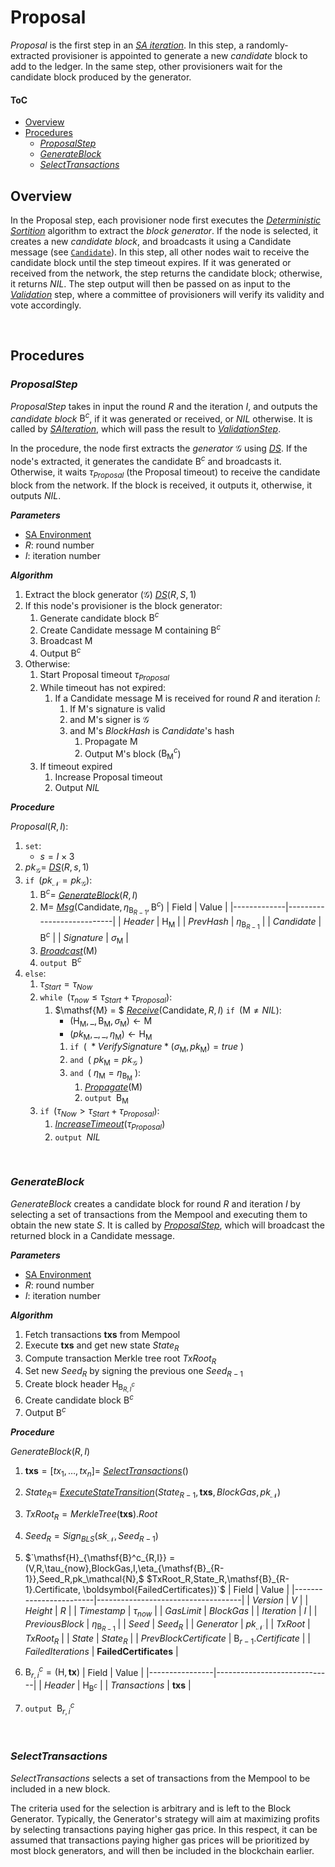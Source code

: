  # Proposal
*Proposal* is the first step in an [*SA iteration*][sai]. In this step, a randomly-extracted provisioner is appointed to generate a new *candidate* block to add to the ledger. In the same step, other provisioners wait for the candidate block produced by the generator.

#### ToC
- [Overview](#overview)
- [Procedures](#procedures)
  - [*ProposalStep*](#proposalstep)
  - [*GenerateBlock*](#generateblock)
  - [*SelectTransactions*](#selecttransactions)


## Overview
In the Proposal step, each provisioner node first executes the [*Deterministic Sortition*][ds] algorithm to extract the *block generator*. If the node is selected, it creates a new *candidate block*, and broadcasts it using a $\mathsf{Candidate}$ message (see [`Candidate`][cmsg]).
In this step, all other nodes wait to receive the candidate block until the step timeout expires. 
If it was generated or received from the network, the step returns the candidate block; otherwise, it returns $NIL$. The step output will then be passed on as input to the [*Validation*][val] step, where a committee of provisioners will verify its validity and vote accordingly.

<p><br></p>

## Procedures

### *ProposalStep*
*ProposalStep* takes in input the round $R$ and the iteration $I$, and outputs the *candidate block* $\mathsf{B}^c$, if it was generated or received, or $NIL$ otherwise.
It is called by [*SAIteration*][sai], which will pass the result to [*ValidationStep*][val].

In the procedure, the node first extracts the *generator* $\mathcal{G}$ using [*DS*][dsa]. If the node's extracted, it generates the candidate $\mathsf{B}^c$ and broadcasts it. Otherwise, it waits $\tau_{Proposal}$ (the Proposal timeout) to receive the candidate block from the network. If the block is received, it outputs it, otherwise, it outputs $NIL$.

***Parameters*** 
- [SA Environment][env]
- $R$: round number
- $I$: iteration number

***Algorithm***
1. Extract the block generator ($\mathcal{G}$) [*DS*][dsa]$(R,S,1)$
2. If this node's provisioner is the block generator:
   1. Generate candidate block $\mathsf{B}^c$
   2. Create $\mathsf{Candidate}$ message $\mathsf{M}$ containing $\mathsf{B}^c$
   3. Broadcast $\mathsf{M}$
   4. Output $\mathsf{B}^c$
3. Otherwise:
   1. Start Proposal timeout $\tau_{Proposal}$
   2. While timeout has not expired:
      1. If a $\mathsf{Candidate}$ message $\mathsf{M}$ is received for round $R$ and iteration $I$:
         1. If $\mathsf{M}$'s signature is valid
         2. and $\mathsf{M}$'s signer is $\mathcal{G}$
         3. and $\mathsf{M}$'s $BlockHash$ is $Candidate$'s hash
            1. Propagate $\mathsf{M}$
            2. Output $\mathsf{M}$'s block ($\mathsf{B}^c_\mathsf{M}$)
   3. If timeout expired
      1. Increase Proposal timeout
      2. Output $NIL$

***Procedure***

$Proposal(R, I)$:
1. $\texttt{set}$:
   - $s = I \times 3$
2. $pk_{\mathcal{G}} =$ [*DS*][dsa]$(R,s,1)$
3. $\texttt{if } (pk_\mathcal{N} = pk_{\mathcal{G}}):$
   1. $\mathsf{B}^c =$ [*GenerateBlock*][gb]$(R,I)$
   2. $\mathsf{M} =$ [*Msg*][msg]$(\mathsf{Candidate}, \eta_{\mathsf{B}_{R-1}}, \mathsf{B}^c)$
      | Field       | Value                     | 
      |-------------|---------------------------|
      | $Header$    | $\mathsf{H}_\mathsf{M}$   |
      | $PrevHash$  | $\eta_{\mathsf{B}_{R-1}}$ |
      | $Candidate$ | $\mathsf{B}^c$            |
      | $Signature$ | $\sigma_\mathsf{M}$       |
   3. [*Broadcast*][mx]$(\mathsf{M})$
   4. $\texttt{output } \mathsf{B}^c$
4. $\texttt{else}:$
   1. $\tau_{Start} = \tau_{Now}$
   2. $\texttt{while } (\tau_{now} \le \tau_{Start}+\tau_{Proposal}):$
      1. $\mathsf{M} = $ [*Receive*][mx]$(\mathsf{Candidate},R,I)$
         $\texttt{if } (\mathsf{M} \ne NIL):$
         - $`(\mathsf{H}_\mathsf{M},\_,\mathsf{B}_\mathsf{M},\sigma_\mathsf{M}) \leftarrow \mathsf{M}`$
         - $`(pk_\mathsf{M},\_,\_,\eta_\mathsf{M}) \leftarrow \mathsf{H}_\mathsf{M}`$
         1. $`\texttt{if }(\text{ } *VerifySignature*(\sigma_\mathsf{M}, pk_\mathsf{M}) = true \text{ })`$
         2. $`\texttt{and }(\text{ } pk_\mathsf{M} = pk_{\mathcal{G}} \text{ })`$
         3. $`\texttt{and } (\text{ }\eta_\mathsf{M} = \eta_{\mathsf{B}_\mathsf{M}} \text{ }):`$
            1. [*Propagate*][mx]$(\mathsf{M})$
            2. $\texttt{output } \mathsf{B}_\mathsf{M}$
   3. $\texttt{if } (\tau_{Now} > \tau_{Start}+\tau_{Proposal}):$
      1. [*IncreaseTimeout*][it]$(\tau_{Proposal})$
      2. $\texttt{output } NIL$

<p><br></p>

### *GenerateBlock*
*GenerateBlock* creates a candidate block for round $R$ and iteration $I$ by selecting a set of transactions from the Mempool and executing them to obtain the new state $S$.
It is called by [*ProposalStep*][ps], which will broadcast the returned block in a $\mathsf{Candidate}$ message.

***Parameters***
- [SA Environment][env]
- $R$: round number
- $I$: iteration number

***Algorithm***
1. Fetch transactions $\boldsymbol{txs}$ from Mempool
2. Execute $\boldsymbol{txs}$ and get new state $State_R$
3. Compute transaction Merkle tree root $TxRoot_R$
4. Set new $Seed_R$ by signing the previous one $Seed_{R-1}$
5. Create block header $\mathsf{H}_{\mathsf{B}^c_{R,I}}$
6. Create candidate block $\mathsf{B}^c$
7. Output $\mathsf{B}^c$

***Procedure***

$GenerateBlock(R,I)$
1. $`\boldsymbol{txs} = [tx_1, \dots, tx_n] = `$ [*SelectTransactions*][st]$()$
2. $State_R =$ [*ExecuteStateTransition*][xt]$`(State_{R-1}, \boldsymbol{txs}, BlockGas,pk_\mathcal{N})`$
3. $`TxRoot_R = MerkleTree(\boldsymbol{txs}).Root`$
4. $`Seed_R = Sign_{BLS}(sk_\mathcal{N}, Seed_{R-1})`$
5. $`\mathsf{H}_{\mathsf{B}^c_{R,I}} = (V,R,\tau_{now},BlockGas,I,\eta_{\mathsf{B}_{R-1}},Seed_R,pk_\mathcal{N},$
   $TxRoot_R,State_R,\mathsf{B}_{R-1}.Certificate, \boldsymbol{FailedCertificates})`$
    | Field                  | Value                              | 
    |------------------------|------------------------------------|
    | $Version$              | $V$                                |
    | $Height$               | $R$                                |
    | $Timestamp$            | $\tau_{now}$                       |
    | $GasLimit$             | $BlockGas$                         |
    | $Iteration$            | $I$                                |
    | $PreviousBlock$        | $\eta_{\mathsf{B}_{R-1}}$          |
    | $Seed$                 | $Seed_R$                           |
    | $Generator$            | $pk_\mathcal{N}$                   |
    | $TxRoot$               | $TxRoot_R$                         |
    | $State$                | $State_R$                          |
    | $PrevBlockCertificate$ | $\mathsf{B}_{r-1}.Certificate$     | 
    | $FailedIterations$     | $\boldsymbol{FailedCertificates}$  |
    
6. $`\mathsf{B}^c_{r,i} = (\mathsf{H}, \boldsymbol{tx})`$
    | Field          | Value                       | 
    |----------------|-----------------------------|
    | $Header$       | $\mathsf{H}_{\mathsf{B}^c}$ |
    | $Transactions$ | $\boldsymbol{txs}$           |
7. $\texttt{output } \mathsf{B}^c_{r,i}$

<p><br></p>

### *SelectTransactions*
*SelectTransactions* selects a set of transactions from the Mempool to be included in a new block.

The criteria used for the selection is arbitrary and is left to the Block Generator.
Typically, the Generator's strategy will aim at maximizing profits by selecting transactions paying higher gas price.
In this respect, it can be assumed that transactions paying higher gas prices will be prioritized by most block generators, and will then be included in the blockchain earlier.

<!------------------------- LINKS ------------------------->
<!-- https://github.com/dusk-network/dusk-protocol/tree/main/consensus/proposal/README.md -->
[prop]: #proposal
[ps]: #proposalstep
[gb]: #generateblock
[st]: #selecttransactions

<!-- Consensus -->
[env]:  https://github.com/dusk-network/dusk-protocol/tree/main/consensus/README.md#environment
[it]:  https://github.com/dusk-network/dusk-protocol/tree/main/consensus/README.md#increasetimeout
[sai]: https://github.com/dusk-network/dusk-protocol/tree/main/consensus/README.md#saiteration
<!-- Sortition -->
[ds]:  https://github.com/dusk-network/dusk-protocol/tree/main/consensus/sortition/
[dsa]: https://github.com/dusk-network/dusk-protocol/tree/main/consensus/sortition/README.md#deterministic-sortition-ds
<!-- Validation -->
[val]: https://github.com/dusk-network/dusk-protocol/tree/main/consensus/validation/README.md

<!-- TODO: Add ExecuteTransactions -->
[xt]: https://github.com/dusk-network/dusk-protocol/tree/main/

<!-- Messages -->
[msg]: https://github.com/dusk-network/dusk-protocol/tree/main/consensus/messages/README.md#message-creation
[mx]:  https://github.com/dusk-network/dusk-protocol/tree/main/consensus/messages/README.md#message-exchange
[cmsg]: https://github.com/dusk-network/dusk-protocol/tree/main/consensus/messages/README.md#candidate-message